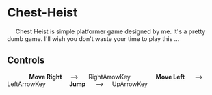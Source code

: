 # Chest-Heist
&nbsp;&nbsp;&nbsp;&nbsp;
Chest Heist is simple platformer game designed by me. It's a pretty dumb game. I'll wish you don't waste your time to play this ...
&nbsp;&nbsp;&nbsp;&nbsp;
&nbsp;&nbsp;&nbsp;&nbsp;
## Controls
&nbsp;&nbsp;&nbsp;&nbsp;
&nbsp;&nbsp;&nbsp;&nbsp;&nbsp;&nbsp;&nbsp;&nbsp;**Move Right**&nbsp;&nbsp;&nbsp;&nbsp; --> &nbsp;&nbsp;&nbsp;&nbsp;  RightArrowKey
&nbsp;&nbsp;&nbsp;&nbsp;
&nbsp;&nbsp;&nbsp;&nbsp;&nbsp;&nbsp;&nbsp;&nbsp; **Move Left** &nbsp;&nbsp;&nbsp;&nbsp; -->  &nbsp;&nbsp;&nbsp;&nbsp; LeftArrowKey
&nbsp;&nbsp;&nbsp;&nbsp;
&nbsp;&nbsp;&nbsp;&nbsp;&nbsp;&nbsp;&nbsp;&nbsp;**Jump**      &nbsp;&nbsp;&nbsp;&nbsp; -->&nbsp;&nbsp;&nbsp;&nbsp;   UpArrowKey
&nbsp;&nbsp;&nbsp;&nbsp;
